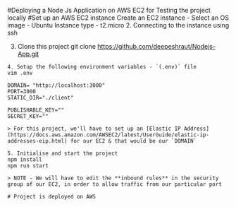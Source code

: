 #Deploying a Node Js Application on AWS EC2 for Testing the project locally
#Set up an AWS EC2 instance
Create an EC2 instance
    - Select an OS image - Ubuntu
      Instance type - t2.micro
2. Connecting to the instance using ssh

3. Clone this project
git clone https://github.com/deepeshraut/Nodejs-App.git
```
4. Setup the following environment variables - `(.env)` file
vim .env

DOMAIN= "http://localhost:3000"
PORT=3000
STATIC_DIR="./client"

PUBLISHABLE_KEY=""
SECRET_KEY=""

> For this project, we'll have to set up an [Elastic IP Address](https://docs.aws.amazon.com/AWSEC2/latest/UserGuide/elastic-ip-addresses-eip.html) for our EC2 & that would be our `DOMAIN`

5. Initialise and start the project
npm install
npm run start

> NOTE - We will have to edit the **inbound rules** in the security group of our EC2, in order to allow traffic from our particular port

# Project is deployed on AWS
